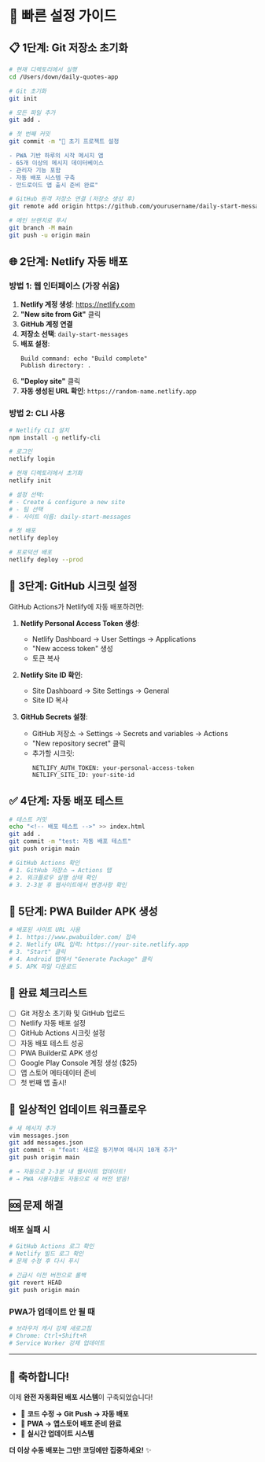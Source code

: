 # 🚀 빠른 설정 가이드

## 📋 1단계: Git 저장소 초기화

```bash
# 현재 디렉토리에서 실행
cd /Users/down/daily-quotes-app

# Git 초기화
git init

# 모든 파일 추가
git add .

# 첫 번째 커밋
git commit -m "🎉 초기 프로젝트 설정

- PWA 기반 하루의 시작 메시지 앱
- 65개 이상의 메시지 데이터베이스
- 관리자 기능 포함
- 자동 배포 시스템 구축
- 안드로이드 앱 출시 준비 완료"

# GitHub 원격 저장소 연결 (저장소 생성 후)
git remote add origin https://github.com/yourusername/daily-start-messages.git

# 메인 브랜치로 푸시
git branch -M main
git push -u origin main
```

## 🌐 2단계: Netlify 자동 배포

### 방법 1: 웹 인터페이스 (가장 쉬움)

1. **Netlify 계정 생성**: https://netlify.com
2. **"New site from Git"** 클릭
3. **GitHub 계정 연결**
4. **저장소 선택**: `daily-start-messages`
5. **배포 설정**:
   ```
   Build command: echo "Build complete"
   Publish directory: .
   ```
6. **"Deploy site"** 클릭
7. **자동 생성된 URL 확인**: `https://random-name.netlify.app`

### 방법 2: CLI 사용

```bash
# Netlify CLI 설치
npm install -g netlify-cli

# 로그인
netlify login

# 현재 디렉토리에서 초기화
netlify init

# 설정 선택:
# - Create & configure a new site
# - 팀 선택
# - 사이트 이름: daily-start-messages

# 첫 배포
netlify deploy

# 프로덕션 배포
netlify deploy --prod
```

## 🔧 3단계: GitHub 시크릿 설정

GitHub Actions가 Netlify에 자동 배포하려면:

1. **Netlify Personal Access Token 생성**:
   - Netlify Dashboard → User Settings → Applications
   - "New access token" 생성
   - 토큰 복사

2. **Netlify Site ID 확인**:
   - Site Dashboard → Site Settings → General
   - Site ID 복사

3. **GitHub Secrets 설정**:
   - GitHub 저장소 → Settings → Secrets and variables → Actions
   - "New repository secret" 클릭
   - 추가할 시크릿:
     ```
     NETLIFY_AUTH_TOKEN: your-personal-access-token
     NETLIFY_SITE_ID: your-site-id
     ```

## ✅ 4단계: 자동 배포 테스트

```bash
# 테스트 커밋
echo "<!-- 배포 테스트 -->" >> index.html
git add .
git commit -m "test: 자동 배포 테스트"
git push origin main

# GitHub Actions 확인
# 1. GitHub 저장소 → Actions 탭
# 2. 워크플로우 실행 상태 확인
# 3. 2-3분 후 웹사이트에서 변경사항 확인
```

## 📱 5단계: PWA Builder APK 생성

```bash
# 배포된 사이트 URL 사용
# 1. https://www.pwabuilder.com/ 접속
# 2. Netlify URL 입력: https://your-site.netlify.app
# 3. "Start" 클릭
# 4. Android 탭에서 "Generate Package" 클릭
# 5. APK 파일 다운로드
```

## 🎯 완료 체크리스트

- [ ] Git 저장소 초기화 및 GitHub 업로드
- [ ] Netlify 자동 배포 설정
- [ ] GitHub Actions 시크릿 설정
- [ ] 자동 배포 테스트 성공
- [ ] PWA Builder로 APK 생성
- [ ] Google Play Console 계정 생성 ($25)
- [ ] 앱 스토어 메타데이터 준비
- [ ] 첫 번째 앱 출시!

## 🔄 일상적인 업데이트 워크플로우

```bash
# 새 메시지 추가
vim messages.json
git add messages.json
git commit -m "feat: 새로운 동기부여 메시지 10개 추가"
git push origin main

# → 자동으로 2-3분 내 웹사이트 업데이트!
# → PWA 사용자들도 자동으로 새 버전 받음!
```

## 🆘 문제 해결

### 배포 실패 시
```bash
# GitHub Actions 로그 확인
# Netlify 빌드 로그 확인
# 문제 수정 후 다시 푸시

# 긴급시 이전 버전으로 롤백
git revert HEAD
git push origin main
```

### PWA가 업데이트 안 될 때
```bash
# 브라우저 캐시 강제 새로고침
# Chrome: Ctrl+Shift+R
# Service Worker 강제 업데이트
```

---

## 🎉 축하합니다!

이제 **완전 자동화된 배포 시스템**이 구축되었습니다!

- 🔄 **코드 수정 → Git Push → 자동 배포**
- 📱 **PWA → 앱스토어 배포 준비 완료**
- 🚀 **실시간 업데이트 시스템**

**더 이상 수동 배포는 그만! 코딩에만 집중하세요!** ✨